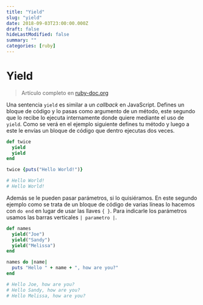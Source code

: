 ```yaml
---
title: "Yield"
slug: "yield"
date: 2018-09-03T23:00:00.000Z
draft: false
hideLastModified: false
summary: ""
categories: [ruby]
---
```


<!-- DONE -->
Yield
================================================================================

  > Artículo completo en [ruby-doc.org][ruby-doc.org-yield]

  [ruby-doc.org-yield]: https://ruby-doc.org/docs/Einfuhrung_in_Ruby/chp_04/iterators.html

  Una sentencia `yield` es similar a un *callback* en JavaScript. Defines un
  bloque de código y lo pasas como argumento de un método, este segundo que lo
  recibe lo ejecuta internamente donde quiere mediante el uso de `yield`. Como
  se verá en el ejemplo siguiente defines tu método y luego a este le envías un
  bloque de código que dentro ejecutas dos veces.

```ruby
def twice
  yield
  yield
end

twice {puts("Hello World!")}

# Hello World!
# Hello World!
```

  Además se le pueden pasar parámetros, si lo quisiéramos. En este segundo
  ejemplo como se trata de un bloque de código de varias líneas lo hacemos con
  `do end` en lugar de usar las llaves `{ }`. Para indicarle los parámetros
  usamos las barras verticales `| parametro |`.

```ruby
def names
  yield("Joe")
  yield("Sandy")
  yield("Melissa")
end

names do |name|
  puts "Hello " + name + ", how are you?"
end

# Hello Joe, how are you?  
# Hello Sandy, how are you?
# Hello Melissa, how are you?
```

